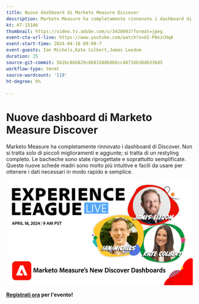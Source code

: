 ```yaml
---
title: Nuove dashboard di Marketo Measure Discover
description: Marketo Measure ha completamente rinnovato i dashboard di Discover. Non si tratta solo di piccoli miglioramenti e aggiunte; si tratta di un restyling completo. Le bacheche sono state riprogettate e soprattutto semplificate. Queste nuove schede madri sono molto più intuitive e facili da usare per ottenere i dati necessari in modo rapido e semplice.
kt: KT-15186
thumbnail: https://video.tv.adobe.com/v/3428093?format=jpeg
event-cta-url-live: https://www.youtube.com/watch?v=UI-P0ezCHqA
event-start-time: 2024-04-18 09:00-7
event-guests: Ian Michels,Kate Colbert,James Leedom
duration: 25
source-git-commit: 5b1bc8b6829c6681588b0b6cc46716b38db336d5
workflow-type: tm+mt
source-wordcount: '119'
ht-degree: 0%

---
```


# Nuove dashboard di Marketo Measure Discover

Marketo Measure ha completamente rinnovato i dashboard di Discover. Non si tratta solo di piccoli miglioramenti e aggiunte; si tratta di un restyling completo. Le bacheche sono state riprogettate e soprattutto semplificate. Queste nuove schede madri sono molto più intuitive e facili da usare per ottenere i dati necessari in modo rapido e semplice.

[![ExL LIVE 17 gennaio 2024](assets/WebBanner-April18-2024.jpg)](https://engage.adobe.com/ExpLeagueLive-240418.html)

**[Registrati ora](https://engage.adobe.com/ExpLeagueLive-240418.html) per l&#39;evento!**
